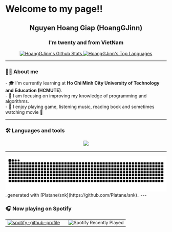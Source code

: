 <p align="center">
  <h1>Welcome to my page!!</h1>
</p>

<div id="user-content-toc" align="center">
  <h2 align="center">Nguyen Hoang Giap (HoangGJinn)</h1>
  <h3 align="center">I'm twenty and from VietNam</h3>
</div>

<div align="center">
  <p align="center">
    <a href="https://github.com/anuraghazra/github-readme-stats">
      <img alt="HoangGJinn's Github Stats" src="https://gjinn-stats.vercel.app/api?username=HoangGJinn&show_icons=true&count_private=true&theme=react&hide_border=true&bg_color=0D1117" />
    </a>
    <a href="https://github.com/anuraghazra/github-readme-stats">
      <img alt="HoangGJinn's Top Languages" src="https://gjinn-stats.vercel.app/api/top-langs/?username=HoangGJinn&langs_count=6&layout=compact&theme=react&hide_border=true&bg_color=0D1117" />
    </a>
  </p>
</div>

---

### 👨‍💻 About me

<p>
  - 🎓 I'm currently learning at <b>Ho Chi Minh City University of Technology and Education (HCMUTE)</b>.
  <br/>
  - 🌱 I am focusing on improving my knowledge of programming and algorithms.
  <br/>
  - 🎸 I enjoy playing game, listening music, reading book and sometimes watching movie 🎥
</p>

---

### 🛠️ Languages and tools

<p align="center">
  <a href="https://skillicons.dev">
    <img src="https://skillicons.dev/icons?i=cpp,java,cs,js,html,css,bootstrap,vscode,visualstudio,git,github,spotify" />
  </a>
</p>

---

<picture>
  <source media="(prefers-color-scheme: dark)" srcset="https://raw.githubusercontent.com/HoangGJinn/HoangGJinn/output/github-contribution-grid-snake-dark.svg" />
  <img alt="github-snake" src="https://raw.githubusercontent.com/HoangGJinn/HoangGJinn/output/github-contribution-grid-snake.svg" />
</picture>
_generated with [Platane/snk](https://github.com/Platane/snk)_
---

### 🎧 Now playing on Spotify
<table align="center">
  <tr>
    <td style="padding-right: 20px;"> <a href="https://github.com/kittinan/spotify-github-profile">
        <img src="https://spotify-github-profile.kittinanx.com/api/view?uid=xvhvta8gzgoncda93br6fzlwv&cover_image=true&theme=default&show_offline=false&background_color=ffffff&interchange=false&bar_color=53b14f&bar_color_cover=false"
             alt="spotify-github-profile"
             width="250"
             height="300"/>
      </a>
    </td>
    <td> <img src="https://spotify-recently-played-readme.vercel.app/api?user=xvhvta8gzgoncda93br6fzlwv"
           alt="Spotify Recently Played"
           width="250"
           height="300"/>
    </td>
  </tr>
</table>
